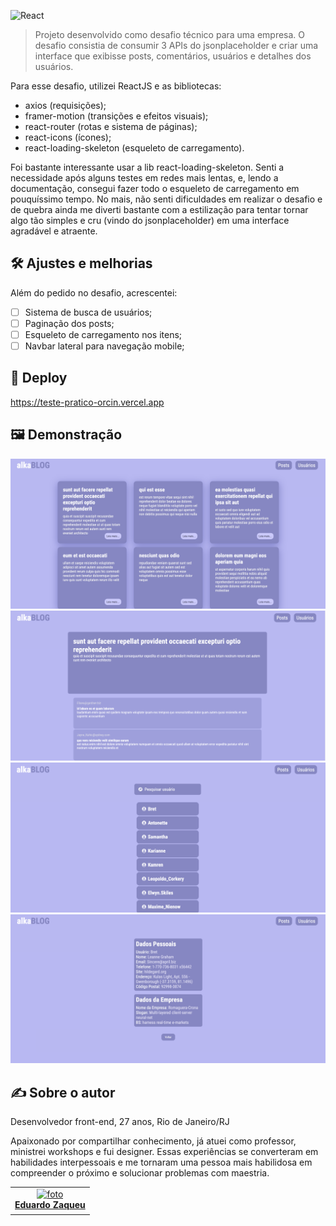 ![React](https://img.shields.io/badge/react-%2320232a.svg?style=for-the-badge&logo=react&logoColor=%2361DAFB)

> Projeto desenvolvido como desafio técnico para uma empresa. O desafio consistia de consumir 3 APIs do jsonplaceholder e criar uma interface que exibisse posts, comentários, usuários e detalhes dos usuários.

Para esse desafio, utilizei ReactJS e as bibliotecas: 

- axios (requisições); 
- framer-motion (transições e efeitos visuais); 
- react-router (rotas e sistema de páginas); 
- react-icons (ícones);
- react-loading-skeleton (esqueleto de carregamento).

Foi bastante interessante usar a lib react-loading-skeleton. Senti a necessidade após alguns testes em redes mais lentas, e, lendo a documentação, consegui fazer todo o esqueleto de carregamento em pouquíssimo tempo. No mais, não senti dificuldades em realizar o desafio e de quebra ainda me diverti bastante com a estilização para tentar tornar algo tão simples e cru (vindo do jsonplaceholder) em uma interface agradável e atraente.

## 🛠️ Ajustes e melhorias
Além do pedido no desafio, acrescentei:

- [ ] Sistema de busca de usuários;
- [ ] Paginação dos posts;
- [ ] Esqueleto de carregamento nos itens;
- [ ] Navbar lateral para navegação mobile;

## 🚀 Deploy
https://teste-pratico-orcin.vercel.app


## 🖼️ Demonstração
![demo](https://github.com/zaqueu-1/teste-pratico/blob/main/github/01.png)
![demo](https://github.com/zaqueu-1/teste-pratico/blob/main/github/02.png)
![demo](https://github.com/zaqueu-1/teste-pratico/blob/main/github/03.png)
![demo](https://github.com/zaqueu-1/teste-pratico/blob/main/github/04.png)

## ✍️ Sobre o autor
Desenvolvedor front-end, 27 anos, Rio de Janeiro/RJ

Apaixonado por compartilhar conhecimento, já atuei como professor, ministrei workshops e fui designer. Essas experiências se converteram em habilidades interpessoais e me tornaram uma pessoa mais habilidosa em compreender o próximo e solucionar problemas com maestria.

<table>
  <tr>
    <td align="center">
      <a href="#">
        <img src="https://media.discordapp.net/attachments/1032819189288816690/1080117613121765406/avatar_def-small.png?width=651&height=651" width="100px;" alt="foto"/><br>
        <sub>
          <b><a href="https://zaqueu.tech">Eduardo Zaqueu</a></b>
        </sub>
      </a>
    </td>
  </tr>
</table>
